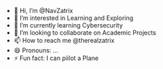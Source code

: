 - 👋 Hi, I’m @NavZatrix
- 👀 I’m interested in Learning and Exploring
- 🌱 I’m currently learning Cybersecurity
- 💞️ I’m looking to collaborate on Academic Projects
- 📫 How to reach me @therealzatrix
- 😄 Pronouns: ...
- ⚡ Fun fact: I can piilot a Plane

<!---
NavZatrix/NavZatrix is a ✨ special ✨ repository because its `README.md` (this file) appears on your GitHub profile.
You can click the Preview link to take a look at your changes.
--->
